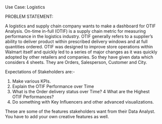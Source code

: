 Use Case: Logistics

PROBLEM STATEMENT:

A logistics and supply chain company wants to make a dashboard for OTIF Analysis. On-time in-full (OTIF) is a supply chain metric for measuring performance in the logistics industry. OTIF generally refers to a supplier’s ability to deliver product within prescribed delivery windows and at full quantities ordered. OTIF was designed to improve store operations within Walmart itself and quickly led to a series of major changes as it was quickly adopted by other retailers and companies. So they have given data which considers 4 sheets. They are Orders, Salesperson, Customer and City. 

Expectations of Stakeholders are:-
1. Make various KPIs.
2. Explain the OTIF Performance over Time
3. What is the Order delivery status over Time?
4 What are the Highest OTIF Performances?
5. Do something with Key Influencers and other advanced visualizations.

These are some of the features stakeholders want from their Data Analyst. You have to add your own creative features as well.

